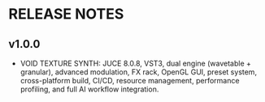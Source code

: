# RELEASE NOTES

## v1.0.0
- VOID TEXTURE SYNTH: JUCE 8.0.8, VST3, dual engine (wavetable + granular), advanced modulation, FX rack, OpenGL GUI, preset system, cross-platform build, CI/CD, resource management, performance profiling, and full AI workflow integration.
